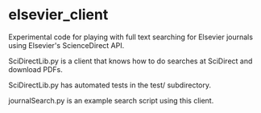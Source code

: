 # elsevier_client

Experimental code for playing with full text searching for Elsevier journals
using Elsevier's ScienceDirect API.

SciDirectLib.py is a client that knows how to do searches at SciDirect and
download PDFs.

SciDirectLib.py has automated tests in the test/ subdirectory.

journalSearch.py is an example search script using this client.
